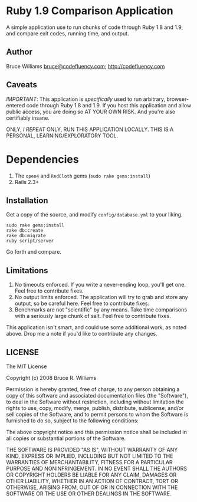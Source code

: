 # Ruby 1.9 Comparison Application

A simple application use to run chunks of code through Ruby 1.8 and 1.9, and
compare exit codes, running time, and output.

## Author

Bruce Williams <bruce@codefluency.com>; http://codefluency.com

## Caveats

*IMPORTANT*: This application is *specifically* used to run arbitrary,
browser-entered code through Ruby 1.8 and 1.9. If you host this application
and allow public access, you are doing so AT YOUR OWN RISK. And you're also
certifiably insane.

ONLY, *I REPEAT* ONLY, RUN THIS APPLICATION LOCALLY.  THIS IS A PERSONAL,
LEARNING/EXPLORATORY TOOL.

# Dependencies

1. The `open4` and `RedCloth` gems (`sudo rake gems:install`)
2. Rails 2.3+

## Installation

Get a copy of the source, and modify `config/database.yml` to your liking.

    sudo rake gems:install
    rake db:create
    rake db:migrate
    ruby script/server

Go forth and compare.

## Limitations

1. No timeouts enforced. If you write a never-ending loop, you'll get one. Feel free to contribute fixes. 
2. No output limits enforced. The application will try to grab and store any output, so be careful here. Feel free to contribute fixes.
3. Benchmarks are not "scientific" by any means.  Take time comparisons with a seriously large chunk of salt.  Feel free to contribute fixes.

This application isn't smart, and could use some additional work, as noted above. Drop me a note if you'd like to contribute any changes.
   
## LICENSE

The MIT License

Copyright (c) 2008 Bruce R. Williams

Permission is hereby granted, free of charge, to any person obtaining a copy
of this software and associated documentation files (the "Software"), to deal
in the Software without restriction, including without limitation the rights
to use, copy, modify, merge, publish, distribute, sublicense, and/or sell
copies of the Software, and to permit persons to whom the Software is
furnished to do so, subject to the following conditions:

The above copyright notice and this permission notice shall be included in
all copies or substantial portions of the Software.

THE SOFTWARE IS PROVIDED "AS IS", WITHOUT WARRANTY OF ANY KIND, EXPRESS OR
IMPLIED, INCLUDING BUT NOT LIMITED TO THE WARRANTIES OF MERCHANTABILITY,
FITNESS FOR A PARTICULAR PURPOSE AND NONINFRINGEMENT. IN NO EVENT SHALL THE
AUTHORS OR COPYRIGHT HOLDERS BE LIABLE FOR ANY CLAIM, DAMAGES OR OTHER
LIABILITY, WHETHER IN AN ACTION OF CONTRACT, TORT OR OTHERWISE, ARISING FROM,
OUT OF OR IN CONNECTION WITH THE SOFTWARE OR THE USE OR OTHER DEALINGS IN
THE SOFTWARE.
      

  
